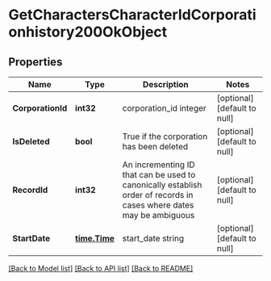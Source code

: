 # GetCharactersCharacterIdCorporationhistory200OkObject

## Properties
Name | Type | Description | Notes
------------ | ------------- | ------------- | -------------
**CorporationId** | **int32** | corporation_id integer | [optional] [default to null]
**IsDeleted** | **bool** | True if the corporation has been deleted | [optional] [default to null]
**RecordId** | **int32** | An incrementing ID that can be used to canonically establish order of records in cases where dates may be ambiguous | [optional] [default to null]
**StartDate** | [**time.Time**](time.Time.md) | start_date string | [optional] [default to null]

[[Back to Model list]](../README.md#documentation-for-models) [[Back to API list]](../README.md#documentation-for-api-endpoints) [[Back to README]](../README.md)


